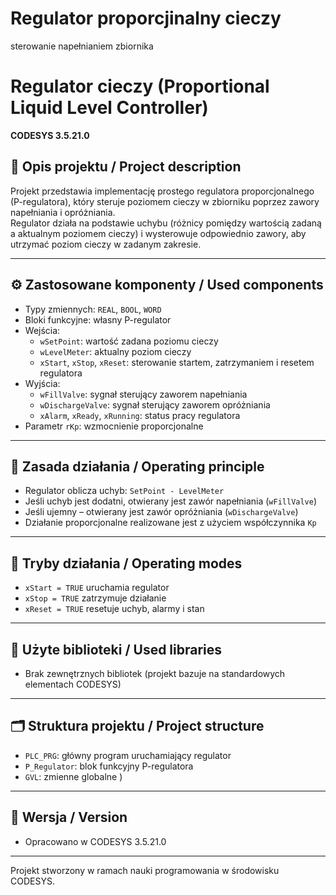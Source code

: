 # Regulator proporcjinalny cieczy
sterowanie napełnianiem zbiornika
# Regulator cieczy (Proportional Liquid Level Controller)  
**CODESYS 3.5.21.0**

## 📌 Opis projektu / Project description

Projekt przedstawia implementację prostego regulatora proporcjonalnego (P-regulatora), który steruje poziomem cieczy w zbiorniku poprzez zawory napełniania i opróżniania.  
Regulator działa na podstawie uchybu (różnicy pomiędzy wartością zadaną a aktualnym poziomem cieczy) i wysterowuje odpowiednio zawory, aby utrzymać poziom cieczy w zadanym zakresie.

---

## ⚙️ Zastosowane komponenty / Used components

- Typy zmiennych: `REAL`, `BOOL`, `WORD`
- Bloki funkcyjne: własny P-regulator
- Wejścia:
  - `wSetPoint`: wartość zadana poziomu cieczy
  - `wLevelMeter`: aktualny poziom cieczy
  - `xStart`, `xStop`, `xReset`: sterowanie startem, zatrzymaniem i resetem regulatora
- Wyjścia:
  - `wFillValve`: sygnał sterujący zaworem napełniania
  - `wDischargeValve`: sygnał sterujący zaworem opróżniania
  - `xAlarm`, `xReady`, `xRunning`: status pracy regulatora
- Parametr `rKp`: wzmocnienie proporcjonalne

---

## 🔄 Zasada działania / Operating principle

- Regulator oblicza uchyb: `SetPoint - LevelMeter`
- Jeśli uchyb jest dodatni, otwierany jest zawór napełniania (`wFillValve`)
- Jeśli ujemny – otwierany jest zawór opróżniania (`wDischargeValve`)
- Działanie proporcjonalne realizowane jest z użyciem współczynnika `Kp`

---

## 🧪 Tryby działania / Operating modes

- `xStart = TRUE` uruchamia regulator
- `xStop = TRUE` zatrzymuje działanie
- `xReset = TRUE` resetuje uchyb, alarmy i stan

---

## 🧰 Użyte biblioteki / Used libraries

- Brak zewnętrznych bibliotek (projekt bazuje na standardowych elementach CODESYS)

---

## 🗂️ Struktura projektu / Project structure

- `PLC_PRG`: główny program uruchamiający regulator
- `P_Regulator`: blok funkcyjny P-regulatora
- `GVL`: zmienne globalne )

---

## 📎 Wersja / Version

- Opracowano w CODESYS 3.5.21.0

---



Projekt stworzony w ramach nauki programowania w środowisku CODESYS.
